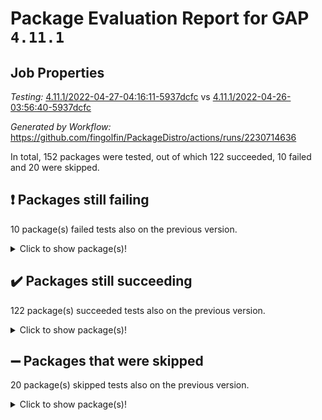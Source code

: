 # Package Evaluation Report for GAP `4.11.1`

## Job Properties

*Testing:* [4.11.1/2022-04-27-04:16:11-5937dcfc](https://github.com/fingolfin/PackageDistro/blob/data/reports/4.11.1/2022-04-27-04:16:11-5937dcfc) vs [4.11.1/2022-04-26-03:56:40-5937dcfc](https://github.com/fingolfin/PackageDistro/blob/data/reports/4.11.1/2022-04-26-03:56:40-5937dcfc)

*Generated by Workflow:* https://github.com/fingolfin/PackageDistro/actions/runs/2230714636

In total, 152 packages were tested, out of which 122 succeeded, 10 failed and 20 were skipped.

## :exclamation: Packages still failing

10 package(s) failed tests also on the previous version.
<details><summary>Click to show package(s)!</summary>

- fining 1.4.1 [(failure)](https://github.com/fingolfin/PackageDistro/runs/6187230265?check_suite_focus=true)
- francy 1.2.4 [(failure)](https://github.com/fingolfin/PackageDistro/runs/6187230612?check_suite_focus=true)
- hap 1.39 [(failure)](https://github.com/fingolfin/PackageDistro/runs/6187231086?check_suite_focus=true)
- normalizinterface 1.3.2 [(failure)](https://github.com/fingolfin/PackageDistro/runs/6187232447?check_suite_focus=true)
- packagemanager 1.2 [(failure)](https://github.com/fingolfin/PackageDistro/runs/6187232750?check_suite_focus=true)
- recog 1.3.2 [(failure)](https://github.com/fingolfin/PackageDistro/runs/6187233547?check_suite_focus=true)
- semigroups 4.0.0 [(failure)](https://github.com/fingolfin/PackageDistro/runs/6187233785?check_suite_focus=true)
- transgrp 3.6.1 [(failure)](https://github.com/fingolfin/PackageDistro/runs/6187234499?check_suite_focus=true)
- unitlib 4.0.0 [(failure)](https://github.com/fingolfin/PackageDistro/runs/6187234660?check_suite_focus=true)
- yangbaxter 0.9.0 [(failure)](https://github.com/fingolfin/PackageDistro/runs/6187235044?check_suite_focus=true)
</details>

## :heavy_check_mark: Packages still succeeding

122 package(s) succeeded tests also on the previous version.
<details><summary>Click to show package(s)!</summary>

- ace 5.4 [(success)](https://github.com/fingolfin/PackageDistro/runs/6187228894?check_suite_focus=true)
- aclib 1.3.2 [(success)](https://github.com/fingolfin/PackageDistro/runs/6187228935?check_suite_focus=true)
- agt 0.2 [(success)](https://github.com/fingolfin/PackageDistro/runs/6187228978?check_suite_focus=true)
- alnuth 3.2.1 [(success)](https://github.com/fingolfin/PackageDistro/runs/6187229030?check_suite_focus=true)
- anupq 3.2.6 [(success)](https://github.com/fingolfin/PackageDistro/runs/6187229064?check_suite_focus=true)
- atlasrep 2.1.2 [(success)](https://github.com/fingolfin/PackageDistro/runs/6187229090?check_suite_focus=true)
- autodoc 2022.03.10 [(success)](https://github.com/fingolfin/PackageDistro/runs/6187229129?check_suite_focus=true)
- automata 1.15 [(success)](https://github.com/fingolfin/PackageDistro/runs/6187229162?check_suite_focus=true)
- automgrp 1.3.2 [(success)](https://github.com/fingolfin/PackageDistro/runs/6187229203?check_suite_focus=true)
- autpgrp 1.10.2 [(success)](https://github.com/fingolfin/PackageDistro/runs/6187229245?check_suite_focus=true)
- cap 2022.04-02 [(success)](https://github.com/fingolfin/PackageDistro/runs/6187229276?check_suite_focus=true)
- caratinterface 2.3.3 [(success)](https://github.com/fingolfin/PackageDistro/runs/6187229304?check_suite_focus=true)
- cddinterface 2020.06.24 [(success)](https://github.com/fingolfin/PackageDistro/runs/6187229338?check_suite_focus=true)
- circle 1.6.4 [(success)](https://github.com/fingolfin/PackageDistro/runs/6187229380?check_suite_focus=true)
- cohomolo 1.6.10 [(success)](https://github.com/fingolfin/PackageDistro/runs/6187229407?check_suite_focus=true)
- congruence 1.2.3 [(success)](https://github.com/fingolfin/PackageDistro/runs/6187229439?check_suite_focus=true)
- corelg 1.56 [(success)](https://github.com/fingolfin/PackageDistro/runs/6187229475?check_suite_focus=true)
- crime 1.6 [(success)](https://github.com/fingolfin/PackageDistro/runs/6187229512?check_suite_focus=true)
- crisp 1.4.5 [(success)](https://github.com/fingolfin/PackageDistro/runs/6187229541?check_suite_focus=true)
- crypting 0.10 [(success)](https://github.com/fingolfin/PackageDistro/runs/6187229577?check_suite_focus=true)
- cryst 4.1.24 [(success)](https://github.com/fingolfin/PackageDistro/runs/6187229607?check_suite_focus=true)
- crystcat 1.1.9 [(success)](https://github.com/fingolfin/PackageDistro/runs/6187229636?check_suite_focus=true)
- ctbllib 1.3.3 [(success)](https://github.com/fingolfin/PackageDistro/runs/6187229673?check_suite_focus=true)
- cubefree 1.19 [(success)](https://github.com/fingolfin/PackageDistro/runs/6187229697?check_suite_focus=true)
- curlinterface 2.2.2 [(success)](https://github.com/fingolfin/PackageDistro/runs/6187229742?check_suite_focus=true)
- cvec 2.7.5 [(success)](https://github.com/fingolfin/PackageDistro/runs/6187229767?check_suite_focus=true)
- datastructures 0.2.7 [(success)](https://github.com/fingolfin/PackageDistro/runs/6187229809?check_suite_focus=true)
- deepthought 1.0.5 [(success)](https://github.com/fingolfin/PackageDistro/runs/6187229833?check_suite_focus=true)
- design 1.7 [(success)](https://github.com/fingolfin/PackageDistro/runs/6187229865?check_suite_focus=true)
- difsets 2.3.1 [(success)](https://github.com/fingolfin/PackageDistro/runs/6187229900?check_suite_focus=true)
- digraphs 1.5.2 [(success)](https://github.com/fingolfin/PackageDistro/runs/6187229932?check_suite_focus=true)
- edim 1.3.5 [(success)](https://github.com/fingolfin/PackageDistro/runs/6187229990?check_suite_focus=true)
- example 4.3.0 [(success)](https://github.com/fingolfin/PackageDistro/runs/6187230036?check_suite_focus=true)
- factint 1.6.3 [(success)](https://github.com/fingolfin/PackageDistro/runs/6187230082?check_suite_focus=true)
- ferret 1.0.7 [(success)](https://github.com/fingolfin/PackageDistro/runs/6187230141?check_suite_focus=true)
- fga 1.4.0 [(success)](https://github.com/fingolfin/PackageDistro/runs/6187230208?check_suite_focus=true)
- float 1.0.3 [(success)](https://github.com/fingolfin/PackageDistro/runs/6187230311?check_suite_focus=true)
- format 1.4.3 [(success)](https://github.com/fingolfin/PackageDistro/runs/6187230361?check_suite_focus=true)
- forms 1.2.7 [(success)](https://github.com/fingolfin/PackageDistro/runs/6187230406?check_suite_focus=true)
- fplsa 1.2.5 [(success)](https://github.com/fingolfin/PackageDistro/runs/6187230474?check_suite_focus=true)
- fr 2.4.8 [(success)](https://github.com/fingolfin/PackageDistro/runs/6187230524?check_suite_focus=true)
- fwtree 1.3 [(success)](https://github.com/fingolfin/PackageDistro/runs/6187230651?check_suite_focus=true)
- gbnp 1.0.5 [(success)](https://github.com/fingolfin/PackageDistro/runs/6187230686?check_suite_focus=true)
- generalizedmorphismsforcap 2022.03-03 [(success)](https://github.com/fingolfin/PackageDistro/runs/6187230729?check_suite_focus=true)
- genss 1.6.6 [(success)](https://github.com/fingolfin/PackageDistro/runs/6187230781?check_suite_focus=true)
- gradedringforhomalg 2022.03-01 [(success)](https://github.com/fingolfin/PackageDistro/runs/6187230831?check_suite_focus=true)
- grape 4.8.5 [(success)](https://github.com/fingolfin/PackageDistro/runs/6187230876?check_suite_focus=true)
- groupoids 1.69 [(success)](https://github.com/fingolfin/PackageDistro/runs/6187230914?check_suite_focus=true)
- grpconst 2.6.2 [(success)](https://github.com/fingolfin/PackageDistro/runs/6187230958?check_suite_focus=true)
- guarana 0.96.3 [(success)](https://github.com/fingolfin/PackageDistro/runs/6187231007?check_suite_focus=true)
- guava 3.15 [(success)](https://github.com/fingolfin/PackageDistro/runs/6187231042?check_suite_focus=true)
- hapcryst 0.1.14 [(success)](https://github.com/fingolfin/PackageDistro/runs/6187231137?check_suite_focus=true)
- hecke 1.5.3 [(success)](https://github.com/fingolfin/PackageDistro/runs/6187231187?check_suite_focus=true)
- help 3.5 [(success)](https://github.com/fingolfin/PackageDistro/runs/6187231246?check_suite_focus=true)
- idrel 2.43 [(success)](https://github.com/fingolfin/PackageDistro/runs/6187231292?check_suite_focus=true)
- images 1.3.1 [(success)](https://github.com/fingolfin/PackageDistro/runs/6187231348?check_suite_focus=true)
- intpic 0.2.4 [(success)](https://github.com/fingolfin/PackageDistro/runs/6187231392?check_suite_focus=true)
- io 4.7.2 [(success)](https://github.com/fingolfin/PackageDistro/runs/6187231427?check_suite_focus=true)
- irredsol 1.4.3 [(success)](https://github.com/fingolfin/PackageDistro/runs/6187231492?check_suite_focus=true)
- json 2.1.0 [(success)](https://github.com/fingolfin/PackageDistro/runs/6187231552?check_suite_focus=true)
- jupyterkernel 1.4.1 [(success)](https://github.com/fingolfin/PackageDistro/runs/6187231605?check_suite_focus=true)
- jupyterviz 1.5.1 [(success)](https://github.com/fingolfin/PackageDistro/runs/6187231644?check_suite_focus=true)
- kan 1.34 [(success)](https://github.com/fingolfin/PackageDistro/runs/6187231679?check_suite_focus=true)
- kbmag 1.5.9 [(success)](https://github.com/fingolfin/PackageDistro/runs/6187231717?check_suite_focus=true)
- laguna 3.9.4 [(success)](https://github.com/fingolfin/PackageDistro/runs/6187231761?check_suite_focus=true)
- liealgdb 2.2.1 [(success)](https://github.com/fingolfin/PackageDistro/runs/6187231802?check_suite_focus=true)
- liepring 2.6 [(success)](https://github.com/fingolfin/PackageDistro/runs/6187231848?check_suite_focus=true)
- liering 2.4.2 [(success)](https://github.com/fingolfin/PackageDistro/runs/6187231894?check_suite_focus=true)
- linearalgebraforcap 2022.04-02 [(success)](https://github.com/fingolfin/PackageDistro/runs/6187231939?check_suite_focus=true)
- loops 3.4.1 [(success)](https://github.com/fingolfin/PackageDistro/runs/6187231985?check_suite_focus=true)
- lpres 1.0.3 [(success)](https://github.com/fingolfin/PackageDistro/runs/6187232049?check_suite_focus=true)
- majoranaalgebras 1.4 [(success)](https://github.com/fingolfin/PackageDistro/runs/6187232086?check_suite_focus=true)
- mapclass 1.4.5 [(success)](https://github.com/fingolfin/PackageDistro/runs/6187232151?check_suite_focus=true)
- matgrp 0.64 [(success)](https://github.com/fingolfin/PackageDistro/runs/6187232186?check_suite_focus=true)
- modisom 2.5.1 [(success)](https://github.com/fingolfin/PackageDistro/runs/6187232225?check_suite_focus=true)
- modulepresentationsforcap 2022.03-02 [(success)](https://github.com/fingolfin/PackageDistro/runs/6187232262?check_suite_focus=true)
- monoidalcategories 2022.04-03 [(success)](https://github.com/fingolfin/PackageDistro/runs/6187232294?check_suite_focus=true)
- nconvex 2020.11-04 [(success)](https://github.com/fingolfin/PackageDistro/runs/6187232331?check_suite_focus=true)
- nilmat 1.4.1 [(success)](https://github.com/fingolfin/PackageDistro/runs/6187232374?check_suite_focus=true)
- nock 1.5 [(success)](https://github.com/fingolfin/PackageDistro/runs/6187232406?check_suite_focus=true)
- nq 2.5.8 [(success)](https://github.com/fingolfin/PackageDistro/runs/6187232471?check_suite_focus=true)
- numericalsgps 1.3.0 [(success)](https://github.com/fingolfin/PackageDistro/runs/6187232546?check_suite_focus=true)
- openmath 11.5.0 [(success)](https://github.com/fingolfin/PackageDistro/runs/6187232590?check_suite_focus=true)
- orb 4.8.4 [(success)](https://github.com/fingolfin/PackageDistro/runs/6187232656?check_suite_focus=true)
- patternclass 2.4.2 [(success)](https://github.com/fingolfin/PackageDistro/runs/6187232815?check_suite_focus=true)
- permut 2.0.4 [(success)](https://github.com/fingolfin/PackageDistro/runs/6187232904?check_suite_focus=true)
- polenta 1.3.10 [(success)](https://github.com/fingolfin/PackageDistro/runs/6187232965?check_suite_focus=true)
- polymaking 0.8.6 [(success)](https://github.com/fingolfin/PackageDistro/runs/6187233032?check_suite_focus=true)
- primgrp 3.4.1 [(success)](https://github.com/fingolfin/PackageDistro/runs/6187233109?check_suite_focus=true)
- profiling 2.5.0 [(success)](https://github.com/fingolfin/PackageDistro/runs/6187233189?check_suite_focus=true)
- qpa 1.33 [(success)](https://github.com/fingolfin/PackageDistro/runs/6187233249?check_suite_focus=true)
- quagroup 1.8.3 [(success)](https://github.com/fingolfin/PackageDistro/runs/6187233322?check_suite_focus=true)
- radiroot 2.9 [(success)](https://github.com/fingolfin/PackageDistro/runs/6187233385?check_suite_focus=true)
- rcwa 4.6.4 [(success)](https://github.com/fingolfin/PackageDistro/runs/6187233441?check_suite_focus=true)
- rds 1.8 [(success)](https://github.com/fingolfin/PackageDistro/runs/6187233497?check_suite_focus=true)
- repndecomp 1.2.1 [(success)](https://github.com/fingolfin/PackageDistro/runs/6187233594?check_suite_focus=true)
- repsn 3.1.0 [(success)](https://github.com/fingolfin/PackageDistro/runs/6187233646?check_suite_focus=true)
- resclasses 4.7.2 [(success)](https://github.com/fingolfin/PackageDistro/runs/6187233694?check_suite_focus=true)
- scscp 2.3.1 [(success)](https://github.com/fingolfin/PackageDistro/runs/6187233742?check_suite_focus=true)
- sglppow 2.2 [(success)](https://github.com/fingolfin/PackageDistro/runs/6187233854?check_suite_focus=true)
- sgpviz 0.999.5 [(success)](https://github.com/fingolfin/PackageDistro/runs/6187233897?check_suite_focus=true)
- simpcomp 2.1.14 [(success)](https://github.com/fingolfin/PackageDistro/runs/6187233938?check_suite_focus=true)
- singular 2020.12.18 [(success)](https://github.com/fingolfin/PackageDistro/runs/6187233973?check_suite_focus=true)
- sla 1.5.3 [(success)](https://github.com/fingolfin/PackageDistro/runs/6187234011?check_suite_focus=true)
- smallgrp 1.5 [(success)](https://github.com/fingolfin/PackageDistro/runs/6187234046?check_suite_focus=true)
- smallsemi 0.6.13 [(success)](https://github.com/fingolfin/PackageDistro/runs/6187234097?check_suite_focus=true)
- sonata 2.9.4 [(success)](https://github.com/fingolfin/PackageDistro/runs/6187234141?check_suite_focus=true)
- sophus 1.25 [(success)](https://github.com/fingolfin/PackageDistro/runs/6187234173?check_suite_focus=true)
- spinsym 1.5.2 [(success)](https://github.com/fingolfin/PackageDistro/runs/6187234220?check_suite_focus=true)
- symbcompcc 1.3.2 [(success)](https://github.com/fingolfin/PackageDistro/runs/6187234292?check_suite_focus=true)
- thelma 1.3 [(success)](https://github.com/fingolfin/PackageDistro/runs/6187234356?check_suite_focus=true)
- tomlib 1.2.9 [(success)](https://github.com/fingolfin/PackageDistro/runs/6187234404?check_suite_focus=true)
- toric 1.9.5 [(success)](https://github.com/fingolfin/PackageDistro/runs/6187234445?check_suite_focus=true)
- ugaly 4.0.2 [(success)](https://github.com/fingolfin/PackageDistro/runs/6187234548?check_suite_focus=true)
- unipot 1.5 [(success)](https://github.com/fingolfin/PackageDistro/runs/6187234605?check_suite_focus=true)
- utils 0.72 [(success)](https://github.com/fingolfin/PackageDistro/runs/6187234704?check_suite_focus=true)
- uuid 0.7 [(success)](https://github.com/fingolfin/PackageDistro/runs/6187234755?check_suite_focus=true)
- walrus 0.9991 [(success)](https://github.com/fingolfin/PackageDistro/runs/6187234804?check_suite_focus=true)
- wedderga 4.10.1 [(success)](https://github.com/fingolfin/PackageDistro/runs/6187234852?check_suite_focus=true)
- xmod 2.86 [(success)](https://github.com/fingolfin/PackageDistro/runs/6187234913?check_suite_focus=true)
- xmodalg 1.18 [(success)](https://github.com/fingolfin/PackageDistro/runs/6187234985?check_suite_focus=true)
- zeromqinterface 0.13 [(success)](https://github.com/fingolfin/PackageDistro/runs/6187235108?check_suite_focus=true)
</details>

## :heavy_minus_sign: Packages that were skipped

20 package(s) skipped tests also on the previous version.
<details><summary>Click to show package(s)!</summary>

- 4ti2interface 2022.03-01 [(skipped)](https://github.com/fingolfin/PackageDistro/runs/6187174108?check_suite_focus=true)
- browse 1.8.14 [(skipped)](https://github.com/fingolfin/PackageDistro/runs/6187174108?check_suite_focus=true)
- examplesforhomalg 2022.03-01 [(skipped)](https://github.com/fingolfin/PackageDistro/runs/6187174108?check_suite_focus=true)
- gapdoc 1.6.5 [(skipped)](https://github.com/fingolfin/PackageDistro/runs/6187174108?check_suite_focus=true)
- gauss 2022.03-01 [(skipped)](https://github.com/fingolfin/PackageDistro/runs/6187174108?check_suite_focus=true)
- gaussforhomalg 2022.03-01 [(skipped)](https://github.com/fingolfin/PackageDistro/runs/6187174108?check_suite_focus=true)
- gradedmodules 2022.03-01 [(skipped)](https://github.com/fingolfin/PackageDistro/runs/6187174108?check_suite_focus=true)
- homalg 2022.03-01 [(skipped)](https://github.com/fingolfin/PackageDistro/runs/6187174108?check_suite_focus=true)
- homalgtocas 2022.03-01 [(skipped)](https://github.com/fingolfin/PackageDistro/runs/6187174108?check_suite_focus=true)
- io_forhomalg 2022.03-01 [(skipped)](https://github.com/fingolfin/PackageDistro/runs/6187174108?check_suite_focus=true)
- itc 1.5.1 [(skipped)](https://github.com/fingolfin/PackageDistro/runs/6187174108?check_suite_focus=true)
- localizeringforhomalg 2022.03-01 [(skipped)](https://github.com/fingolfin/PackageDistro/runs/6187174108?check_suite_focus=true)
- matricesforhomalg 2022.04-01 [(skipped)](https://github.com/fingolfin/PackageDistro/runs/6187174108?check_suite_focus=true)
- modules 2022.03-01 [(skipped)](https://github.com/fingolfin/PackageDistro/runs/6187174108?check_suite_focus=true)
- polycyclic 2.16 [(skipped)](https://github.com/fingolfin/PackageDistro/runs/6187174108?check_suite_focus=true)
- ringsforhomalg 2022.04-01 [(skipped)](https://github.com/fingolfin/PackageDistro/runs/6187174108?check_suite_focus=true)
- sco 2022.03-01 [(skipped)](https://github.com/fingolfin/PackageDistro/runs/6187174108?check_suite_focus=true)
- toolsforhomalg 2022.04-01 [(skipped)](https://github.com/fingolfin/PackageDistro/runs/6187174108?check_suite_focus=true)
- toricvarieties 2022.03.23 [(skipped)](https://github.com/fingolfin/PackageDistro/runs/6187174108?check_suite_focus=true)
- xgap 4.31 [(skipped)](https://github.com/fingolfin/PackageDistro/runs/6187174108?check_suite_focus=true)
</details>

